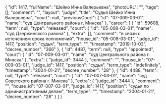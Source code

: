 {
    "id": 1417,
    "fullName": "Шейко Инна Валерьевна",
    "photoURL": "",
    "tags": [],
    "comment": "",
    "layout": "judge",
    "title": "Судья Шейко Инна Валерьевна",
    "court": null,
    "previousCourt": {
        "id": "07-009-03-01",
        "name": "суд Центрального района г. Минска"
    },
    "career": [
        {
            "id": 59608,
            "term": null,
            "type": "released",
            "court": {
                "id": "05-008-03-01",
                "name": "суд Дзержинского района"
            },
            "extra": [],
            "comment": "в связи с истечением срока полномочий",
            "house_id": "05-008-03-01",
            "judge_id": 1417,
            "position": "судья",
            "term_type": "",
            "timestamp": "2019-10-03",
            "decree_number": "366"
        },
        {
            "id": 4487,
            "term": null,
            "type": "appointed",
            "court": {
                "id": "07-009-03-01",
                "name": "суд Центрального района г. Минска"
            },
            "extra": {
                "judge_id": 3444
            },
            "comment": "",
            "house_id": "07-009-03-01",
            "judge_id": 1417,
            "position": "судья",
            "term_type": "indefinitely",
            "timestamp": "2004-01-21",
            "decree_number": "28"
        },
        {
            "id": 4488,
            "term": null,
            "type": "released",
            "court": {
                "id": "07-007-03-01",
                "name": "суд Советского района г. Минска"
            },
            "extra": {
                "judge_id": 3444
            },
            "comment": "",
            "house_id": "07-007-03-01",
            "judge_id": 1417,
            "position": "судья по административным делам",
            "term_type": "",
            "timestamp": "2004-01-21",
            "decree_number": "28"
        }
    ]
}
